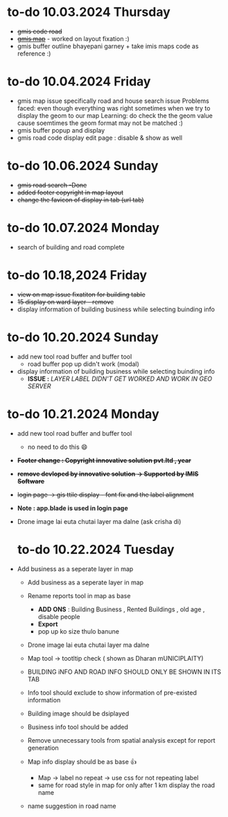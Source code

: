 # to-do 10.03.2024 Thursday

- ~~gmis code road~~
- [~~gmis map~~]() - worked on layout fixation :)
- gmis buffer outline bhayepani garney + take imis maps code as reference :)

# to-do 10.04.2024 Friday

- gmis map issue
  specifically road and house search issue
  Problems faced: even though everything was right sometimes when we try to display the geom to our map
  Learning: do check the the geom value cause soemtimes the geom format may not be matched :)
- gmis buffer popup and display
- gmis road code display
  edit page : disable & show as well

# to-do 10.06.2024 Sunday

- ~~gmis road search -Done~~
- ~~added footer copyright in map layout~~
- ~~change the favicon of display in tab (url tab)~~

# to-do 10.07.2024 Monday

- search of building and road complete

# to-do 10.18,2024 Friday

- ~~view on map issue fixatiton for building table~~
- ~~15 display on ward layer - remove~~
- display information of building business while selecting buinding info

# to-do 10.20.2024 Sunday

- add new tool road buffer and buffer tool
  - road buffer pop up didn't work (modal)
- display information of building business while selecting buinding info
  - **ISSUE :** *LAYER LABEL DIDN'T GET WORKED AND WORK IN GEO SERVER*

# to-do 10.21.2024 Monday

- add new tool road buffer and buffer tool

  - no need to do this 😄
- **~~Footer change : Copyright innovative solution pvt.ltd , year~~**
- **~~remove devloped by innovative solution -> Supported by IMIS Software~~**
- ~~login page -> gis ttile display - font fix and the label alignment~~
- **Note : app.blade is used in login page**
- Drone image lai euta chutai layer ma dalne (ask crisha di)

  # to-do 10.22.2024 Tuesday
- Add business as a seperate layer in map

  - Add business as a seperate layer in map
  - Rename reports tool in map as base

    - **ADD ONS** : Building Business , Rented Buildings , old age , disable people
    - **Export**
    - pop up ko size thulo banune
  - Drone image lai euta chutai layer ma dalne
  - Map tool -> tootltip check ( shown as Dharan mUNICIPLAITY)
  - BUILDING iNFO AND ROAD INFO SHOULD ONLY BE SHOWN IN ITS TAB
  - Info tool should exclude to show information of pre-existed information
  - Building image should be dsiplayed
  - Business info tool should be added
  - Remove unnecessary tools from spatial analysis except for report generation
  - Map info display should be as base 👍

    - Map -> label no repeat -> use css for not repeating label
    - same for road style in map for only after 1 km display the road name
  - name suggestion in road name
